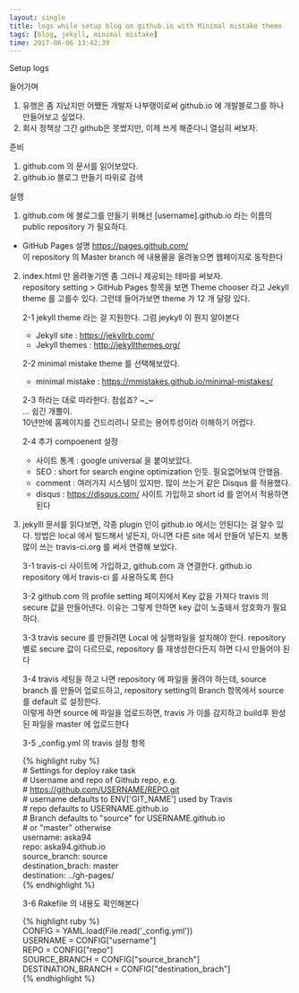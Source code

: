 ```yaml
---
layout: single
title: logs while setup blog on github.io with Minimal mistake theme
tags: [blog, jekyll, minimal mistake]
time: 2017-06-06 13:42:39
---
```


Setup logs


들어가며
1. 유행은 좀 지났지만 어쨌든 개발자 나부랭이로써 github.io 에 개발블로그를 하나 만들어보고 싶었다. 
2. 회사 정책상 그간 github은 못썼지만, 이제 쓰게 해준다니 열심히 써보자. 

준비
1. github.com 의 문서를 읽어보았다. 
2. github.io 블로그 만들기 따위로 검색

실행
1. github.com 에 블로그를 만들기 위해선 [username].github.io 라는 이름의 public repository 가 필요하다.  
- GitHub Pages 설명 https://pages.github.com/  
이 repository 의 Master branch 에 내용물을 올려놓으면 웹페이지로 동작한다

2. index.html 만 올려놓기엔 좀 그러니 제공되는 테마를 써보자.  
repository setting > GitHub Pages 항목을 보면 Theme chooser 라고 Jekyll theme 를 고를수 있다. 
그런데 들어가보면 theme 가 12 개 달랑 있다. 

    2-1 jekyll theme 라는 걸 지원한다. 
      그럼 jeykyll 이 뭔지 알아본다
      - Jekyll site : https://jekyllrb.com/    
      - Jekyll themes : http://jekyllthemes.org/

    2-2 minimal mistake theme 를 선택해보았다.
    - minimal mistake : https://mmistakes.github.io/minimal-mistakes/

    2-3 하라는 대로 따라한다. 참쉽죠? ~_~  
     ... 쉽긴 개뿔이.  
     10년만에 홈페이지를 건드리려니 모르는 용어투성이라 이해하기 어렵다.

    2-4 추가 compoenent 설정
    - 사이트 통계 : google universal 을 붙여보았다.
    - SEO :  short for search engine optimization 인듯. 필요없어보여 안했음.
    - comment : 여러가지 시스템이 있지만. 많이 쓰는거 같은 Disqus 를 적용했다. 
    - disqus : https://disqus.com/ 사이트 가입하고 short id 를 얻어서 적용하면 된다

3. jekylll 문서를 읽다보면, 각종 plugin 인이 github.io 에서는 안된다는 걸 알수 있다. 방법은 local 에서 빌드해서 넣든지, 아니면 다른 site 에서 만들어 넣든지. 보통 많이 쓰는 travis-ci.org 를 써서 연결해 보았다. 

    3-1 travis-ci 사이트에 가입하고, github.com 과 연결한다. github.io repository 에서 travis-ci 를 사용하도록 한다

    3-2 github.com 의 profile setting 페이지에서 Key 값을 가져다 travis 의 secure 값을 만들어낸다. 이유는 그렇게 안하면 key 값이 노출돼서 암호화가 필요하다.

    3-3 travis secure 를 만들려면 Local 에 실행파일을 설치해야 한다. repository 별로 secure 값이 다르므로, repository 를 재생성한다든지 하면 다시 만들어야 된다

    3-4 travis 세팅을 하고 나면 repository 에 파일을 올려야 하는데, source branch 를 만들어 업로드하고, repository setting의 Branch 항목에서 source 를 default 로 설정한다.  
        이렇게 하면 source 에 파일을 업로드하면, travis 가 이를 감지하고 build후 완성된 파일을 master 에 업로드한다

    3-5 _config.yml 의 travis 설정 항목

    {% highlight ruby %}  
        # Settings for deploy rake task  
        # Username and repo of Github repo, e.g.  
        # https://github.com/USERNAME/REPO.git  
        # username defaults to ENV['GIT_NAME'] used by Travis  
        # repo defaults to USERNAME.github.io  
        # Branch defaults to "source" for USERNAME.github.io  
        # or "master" otherwise  
        username: aska94  
        repo: aska94.github.io  
        source_branch: source  
        destination_brach: master  
        destination: ../gh-pages/         
    {% endhighlight %}  

    3-6 Rakefile 의 내용도 확인해본다

    {% highlight ruby %}  
        CONFIG = YAML.load(File.read('_config.yml'))  
        USERNAME = CONFIG["username"]  
        REPO = CONFIG["repo"]  
        SOURCE_BRANCH = CONFIG["source_branch"]  
        DESTINATION_BRANCH = CONFIG["destination_brach"]      
    {% endhighlight %}
